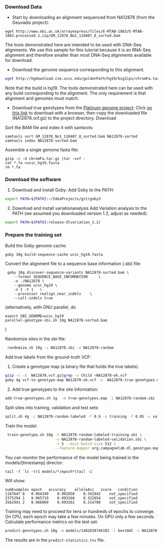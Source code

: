 ### Download Data
- Start by downloading an alignment sequenced from NA12878 (from the Geuvadis project):

```
wget http://www.ebi.ac.uk/arrayexpress/files/E-MTAB-1883/E-MTAB-1883.processed.1.zip/GM_12878_No1_110407_8_sorted.bam
```

The tools demonstrated here are intended to be used with DNA-Seq alignments.
We use this sample for this tutorial because it is an RNA-Seq alignment and therefore smaller than most DNA-Seq alignments available for download.

- Download the genome sequence corresponding to this alignment.
```sh
wget http://hgdownload.cse.ucsc.edu/goldenPath/hg19/bigZips/chromFa.tar.gz
```
Note that the build is hg19. The tools demonstrated here can be used with any build corresponding to the alignment. The only requirement is that alignment and genomes must match.

- Download true genotypes from the [Platinum genome project](http://www.illumina.com/platinumgenomes/):
Click [on this link](ftp://platgene_ro@ussd-ftp.illumina.com/2016-1.0/hg19/small_variants/NA12878/NA12878.vcf.gz) to download with a browser, then copy the downloaded file (NA12878.vcf.gz) to the project
directory.
Download


Sort the BAM file and index it with samtools:
```
samtools sort GM_12878_No1_110407_8_sorted.bam NA12878-sorted
samtools index NA12878-sorted.bam
```

Assemble a single genome fasta file:
```
gzip -c -d chromFa.tar.gz |tar -xvf -
cat *.fa >ucsc_hg19.fasta
rm *.fa
```


### Download the software

 1. Download and install Goby:
Add Goby to the PATH:
```sh
export PATH=${PATH}:~/IdeaProjects/git/goby3
```

2. Download and install variationanalysis
Add Variation analysis to the PATH (we assumed you downloaded version 1.2, adjust as needed):
```sh
export PATH=${PATH}:release-dlvariation_1.2/
```

### Prepare the training set

Build the Goby genome cache:
```sh
goby 10g build-sequence-cache ucsc_hg19.fasta
```


Convert the alignment file to a sequence base information (.sbi) file:
```
 goby 10g discover-sequence-variants NA12878-sorted.bam \
    --format SEQUENCE_BASE_INFORMATION     \
    -o ./NA12878 \
    --genome ucsc_hg19 \
    -n 1 -t 1   \
    --processor realign_near_indels    \
    --call-indels true
```
(alternatively, with GNU parallel, do 
```
export SBI_GENOME=ucsc_hg19
parallel-genotype-sbi.sh 10g NA12878-sorted.bam
```
)

Randomize sites in the sbi file:

```sh
 randomize.sh 10g -i NA12878.sbi -o NA12878-random
```

Add true labels from the ground-truth VCF:


 1. Create a genotype map (a binary file that holds the true labels).
```sh
gzip -c -d  NA12878.vcf.gz|grep -v Child >NA12878-ok.vcf
goby 4g vcf-to-genotype-map NA12878-ok.vcf -o  NA12878-true-genotypes.map
```

 2. Add true genotypes to the site information:
```sh
add-true-genotypes.sh 1g  -m true-genotypes.map -i NA12878-random.sbi  -o NA12878-random-labeled --ref-sampling-rate 0.01
```

Split sites into training, validation and test sets:

```sh
split.sh 4g -i NA12878-random-labeled -f 0.9 -s training -f 0.05 -s validation -f 0.05 -s test -o NA12878-random-labeled-
```

Train the model:
```sh
 train-genotype.sh 10g -t NA12878-random-labeled-training.sbi \
                       -v NA12878-random-labeled-validation.sbi \
                       -r 5 --mini-batch-size 512 \
                       --feature-mapper org.campagnelab.dl.genotype.mappers.GenotypeMapperV3
```

You can monitor the performance of the model being trained in the models/[timestamp] director:
```
tail -f `ls -tr1 models/*/epoch*|tail -1`
```
Will show:
```tsv
numExamples	epoch	accuracy	alleleAcc	score	condition
1187647	0	0.964349	0.992858	0.342842	not_specified
2375294	1	0.965719	0.993168	0.322654	not_specified
3562941	2	0.966069	0.993262	0.314700	not_specified
```

Training may need to proceed for tens or hundreds of epochs to converge.
On CPU, each epoch may take a few minutes. On GPU only a few seconds.
`
Calculate performance metrics on the test set:
```sh
predict-genotypes.sh 10g -m models/1482038746102 -l bestAUC -i NA12878-random-labeled-test.sbi
```

The results are in the ```predict-statistics.tsv``` file.
